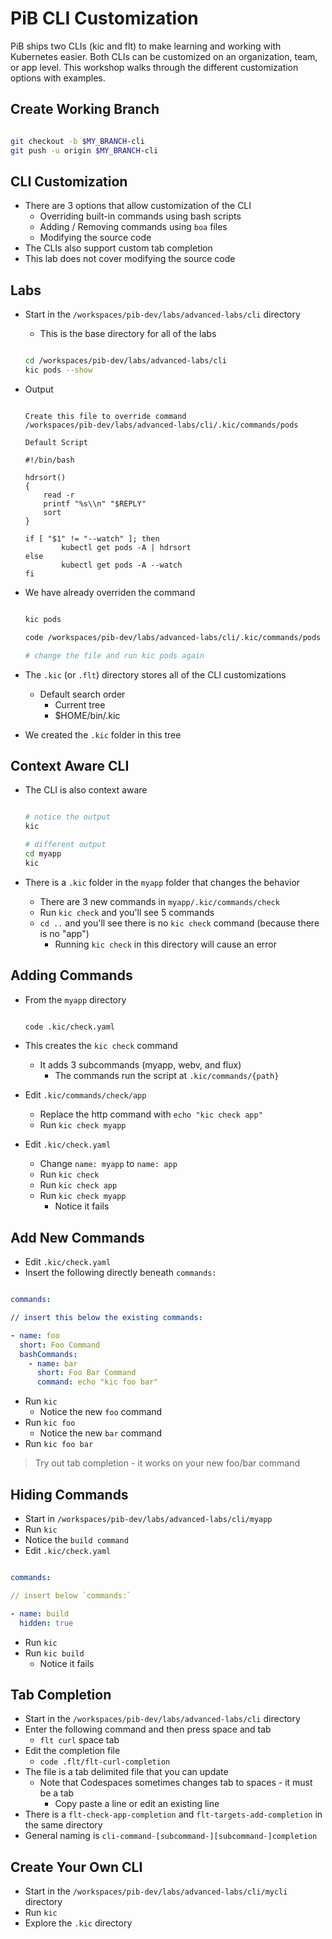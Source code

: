 # PiB CLI Customization

PiB ships two CLIs (kic and flt) to make learning and working with Kubernetes easier. Both CLIs can be customized on an organization, team, or app level. This workshop walks through the different customization options with examples.

## Create Working Branch

```bash

git checkout -b $MY_BRANCH-cli
git push -u origin $MY_BRANCH-cli

```

## CLI Customization

- There are 3 options that allow customization of the CLI
  - Overriding built-in commands using bash scripts
  - Adding / Removing commands using `boa` files
  - Modifying the source code
- The CLIs also support custom tab completion
- This lab does not cover modifying the source code

## Labs

- Start in the `/workspaces/pib-dev/labs/advanced-labs/cli` directory
  - This is the base directory for all of the labs

  ```bash

  cd /workspaces/pib-dev/labs/advanced-labs/cli
  kic pods --show

  ```

- Output

  ```text

  Create this file to override command
  /workspaces/pib-dev/labs/advanced-labs/cli/.kic/commands/pods

  Default Script

  #!/bin/bash

  hdrsort()
  {
      read -r
      printf "%s\\n" "$REPLY"
      sort
  }

  if [ "$1" != "--watch" ]; then
          kubectl get pods -A | hdrsort
  else
          kubectl get pods -A --watch
  fi

  ```

- We have already overriden the command

  ```bash

  kic pods

  code /workspaces/pib-dev/labs/advanced-labs/cli/.kic/commands/pods

  # change the file and run kic pods again

  ```

- The `.kic` (or `.flt`) directory stores all of the CLI customizations
  - Default search order
    - Current tree
    - $HOME/bin/.kic

- We created the `.kic` folder in this tree

## Context Aware CLI

- The CLI is also context aware

  ```bash

  # notice the output
  kic

  # different output
  cd myapp
  kic

  ```

- There is a `.kic` folder in the `myapp` folder that changes the behavior
  - There are 3 new commands in `myapp/.kic/commands/check`
  - Run `kic check` and you'll see 5 commands
  - `cd ..` and you'll see there is no `kic check` command (because there is no "app")
    - Running `kic check` in this directory will cause an error

## Adding Commands

- From the `myapp` directory

  ```bash

  code .kic/check.yaml

  ```

- This creates the `kic check` command
  - It adds 3 subcommands (myapp, webv, and flux)
    - The commands run the script at `.kic/commands/{path}`

- Edit `.kic/commands/check/app`
  - Replace the http command with `echo "kic check app"`
  - Run `kic check myapp`

- Edit `.kic/check.yaml`
  - Change `name: myapp` to `name: app`
  - Run `kic check`
  - Run `kic check app`
  - Run `kic check myapp`
    - Notice it fails

## Add New Commands

- Edit `.kic/check.yaml`
- Insert the following directly beneath `commands:`

```yaml

commands:

// insert this below the existing commands:

- name: foo
  short: Foo Command
  bashCommands:
    - name: bar
      short: Foo Bar Command
      command: echo "kic foo bar"

```

- Run `kic`
  - Notice the new `foo` command
- Run `kic foo`
  - Notice the new `bar` command
- Run `kic foo bar`

> Try out tab completion - it works on your new foo/bar command

## Hiding Commands

- Start in `/workspaces/pib-dev/labs/advanced-labs/cli/myapp`
- Run `kic`
- Notice the `build command`
- Edit `.kic/check.yaml`

```yaml

commands:

// insert below `commands:`

- name: build
  hidden: true

```

- Run `kic`
- Run `kic build`
  - Notice it fails

## Tab Completion

- Start in the `/workspaces/pib-dev/labs/advanced-labs/cli` directory
- Enter the following command and then press space and tab
  - `flt curl` space tab
- Edit the completion file
  - `code .flt/flt-curl-completion`
- The file is a tab delimited file that you can update
  - Note that Codespaces sometimes changes tab to spaces - it must be a tab
    - Copy paste a line or edit an existing line
- There is a `flt-check-app-completion` and `flt-targets-add-completion` in the same directory
- General naming is `cli-command-[subcommand-][subcommand-]completion`

## Create Your Own CLI

- Start in the `/workspaces/pib-dev/labs/advanced-labs/cli/mycli` directory
- Run `kic`
- Explore the `.kic` directory
